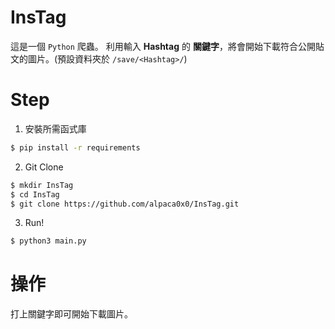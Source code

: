 # InsTag
這是一個 `Python` 爬蟲。
利用輸入 **Hashtag** 的 **關鍵字**，將會開始下載符合公開貼文的圖片。(預設資料夾於 `/save/<Hashtag>/`)

# Step
1. 安裝所需函式庫
```bash
$ pip install -r requirements
```

2. Git Clone
```bash
$ mkdir InsTag
$ cd InsTag
$ git clone https://github.com/alpaca0x0/InsTag.git
```

3. Run!
```bash
$ python3 main.py
```

# 操作
打上關鍵字即可開始下載圖片。